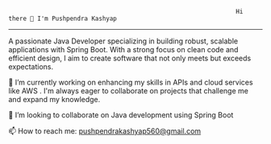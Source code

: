                                                                    Hi there 👋 I'm Pushpendra Kashyap
--------------------------------------------------------------------------------------------------------------------------------------------------------------------------------------------------------------------
A passionate Java Developer specializing in building robust, scalable applications with Spring Boot. With a strong focus on clean code and efficient design, I aim to create software that not only meets but exceeds expectations.

🌱 I’m currently working on enhancing my skills in APIs and cloud services like AWS . I'm always eager to collaborate on projects that challenge me and expand my knowledge.

👯 I’m looking to collaborate on Java development using Spring Boot 

📫 How to reach me: pushpendrakashyap560@gmail.com

